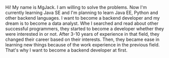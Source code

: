 Hi! My name is MgJack. I am willing to solve the problems. Now I'm currently learning Java SE and I'm planning to learn Java EE, Python and other backend languages.
I want to become a backend developer and my dream is to become a data analyst. Whe I searched and read about other successful programmers, they started to become a developer whether they were interested in or not. After 3-10 years of experience in that field, they changed their career based on their interests. Then, they became ease in learning new things because of the work experience in the previous field. That's why I want to become a backend developer at first. 

<!---
Junior Backend Developer (Languages: Java, Python, PHP)
--->
